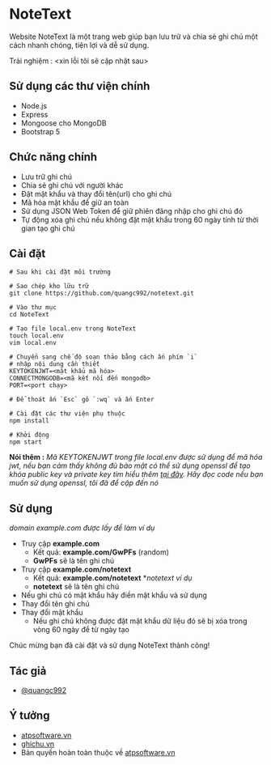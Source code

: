 
# NoteText

Website NoteText là một trang web giúp bạn lưu trữ và chia sẻ ghi chú một cách nhanh chóng, tiện lợi và dễ sử dụng.

Trải nghiệm : <xin lỗi tôi sẽ cập nhật sau>

## Sử dụng các thư viện chính
- Node.js
- Express
- Mongoose cho MongoDB
- Bootstrap 5

## Chức năng chính
- Lưu trữ ghi chú
- Chia sẻ ghi chú với người khác
- Đặt mật khẩu và thay đổi tên(url) cho ghi chú
- Mã hóa mật khẩu để giữ an toàn
- Sử dụng JSON Web Token để giữ phiên đăng nhập cho ghi chú đó
- Tự động xóa ghi chú nếu không đặt mật khẩu trong 60 ngày tính từ thời gian tạo ghi chú

## Cài đặt
```
# Sau khi cài đặt môi trường

# Sao chép kho lữu trữ
git clone https://github.com/quangc992/notetext.git

# Vào thư mục
cd NoteText

# Tạo file local.env trong NoteText
touch local.env
vim local.env

# Chuyển sang chế độ soạn thảo bằng cách ấn phím `i`
# nhập nội dung cần thiết
KEYTOKENJWT=<mật khẩu mã hóa>
CONNECTMONGODB=<mã kết nối đến mongodb>
PORT=<port chạy>

# Để thoát ấn `Esc` gõ `:wq` và ấn Enter

# Cài đặt các thư viện phụ thuộc
npm install

# Khởi động
npm start
```
**Nói thêm :** *Mã KEYTOKENJWT trong file local.env được sử dụng để mã hóa jwt, nếu bạn cảm thấy không đủ bảo mật có thể sử dụng openssl để tạo khóa public key và private key tìm hiểu thêm [tại đây](https://www.google.com/search?q=how+to+create+openssl+private+key+jwt&oq=how+to+create+openssl+private+key+jwt&aqs=chrome.0.69i59l2j69i60.2296j0j4).
Hãy đọc code nếu bạn muốn sử dụng openssl, tôi đã để cập đến nó*


## Sử dụng
*domain example.com được lấy để làm ví dụ*
- Truy cập **example.com**
    - Kết quả: **example.com/GwPFs** (random)
    - **GwPFs** sẽ là tên ghi chú
- Truy cập **example.com/notetext**
    - Kết quả: **example.com/notetext** **notetext ví dụ*
    - **notetext** sẽ là tên ghi chú
- Nếu ghi chú có mật khẩu hãy điền mật khẩu và sử dụng
- Thay đổi tên ghi chú
- Thay đổi mật khẩu
    - Nếu ghi chú không được đặt mật khẩu dữ liệu đó sẽ bị xóa trong vòng 60 ngày để từ ngày tạo

Chúc mừng bạn đã cài đặt và sử dụng NoteText thành công!


## Tác giả
- [@quangc992](https://www.github.com/quangc992)

## Ý tưởng
- [atpsoftware.vn](https://atpsoftware.vn)
- [ghichu.vn](https://ghichu.vn)
- Bản quyền hoàn toàn thuộc về [atpsoftware.vn](https://atpsoftware.vn)
